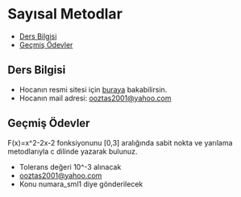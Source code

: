 # Sayısal Metodlar  <!-- omit in toc -->

- [Ders Bilgisi](#ders-bilgisi)
- [Geçmiş Ödevler](#ge%C3%A7mi%C5%9F-%C3%B6devler)

## Ders Bilgisi

- Hocanın resmi sitesi için [buraya][OguzhanOztas] bakabilirsin.
- Hocanın mail adresi: [ooztas2001@yahoo.com][Oguzhan Hoca - Mail]

## Geçmiş Ödevler

F(x)=x^2-2x-2 fonksiyonunu [0,3] aralığında sabit nokta ve yarılama metodlarıyla c dilinde yazarak bulunuz.

- Tolerans değeri 10^-3 alınacak
- ooztas2001@yahoo.com
- Konu numara_sml1 diye gönderilecek

<!-- Dinamik Bağlantılar -->

[OguzhanOztas]: http://oguzhanoztas.com/index.htm
[Oguzhan Hoca - Mail]: mailto::ooztas2001@yahoo.com
